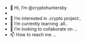 - 👋 Hi, I’m @cryptohuntersby
- 
- 👀 I’m interested in .crypto project..
- 🌱 I’m currently learning .all..
- 💞️ I’m looking to collaborate on ...
- 📫 How to reach me ...

<!---
cryptohuntersby/cryptohuntersby is a ✨ special ✨ repository because its `README.md` (this file) appears on your GitHub profile.
You can click the Preview link to take a look at your changes.
--->
